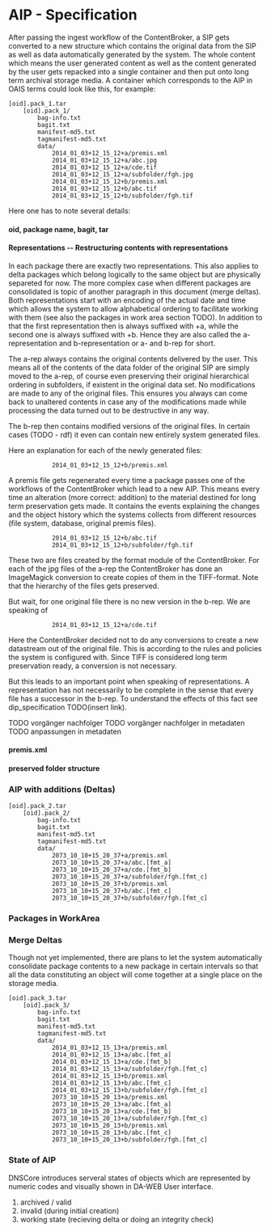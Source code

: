 # AIP - Specification

After passing the ingest workflow of the ContentBroker, a SIP gets converted
to a new structure which contains the original data from the SIP as well as
data automatically generated by the system. 
The whole content which means the user generated content as well as the content
generated by the user gets repacked into a single container and then put
onto long term archival storage media. A container which corresponds to the AIP
in OAIS terms could look like this, for example:

    [oid].pack_1.tar
        [oid].pack_1/
        	bag-info.txt
        	bagit.txt
        	manifest-md5.txt
        	tagmanifest-md5.txt
        	data/
        		2014_01_03+12_15_12+a/premis.xml
        		2014_01_03+12_15_12+a/abc.jpg
        		2014_01_03+12_15_12+a/cde.tif
        		2014_01_03+12_15_12+a/subfolder/fgh.jpg
        		2014_01_03+12_15_12+b/premis.xml
        		2014_01_03+12_15_12+b/abc.tif
        		2014_01_03+12_15_12+b/subfolder/fgh.tif
        		
Here one has to note several details:

#### oid, package name, bagit, tar

#### Representations -- Restructuring contents with representations

In each package there are
exactly two representations. This also applies to delta packages which belong logically to the same object but
are physically separeted for now. The more complex case when different packages are consolidated is topic of
another paragraph in this document (merge deltas). Both representations start with an encoding of the actual
date and time which allows the system to allow alphabetical ordering to facilitate working with them (see also
the packages in work area section TODO). In addition to that the first representation then is always 
suffixed with +a, while the second one is always suffixed with +b. Hence they are also called the a-representation
and b-representation or a- and b-rep for short. 

The a-rep always contains the original contents delivered by
the user. This means all of the contents of the data folder of the original SIP are simply moved to the a-rep, of course
even preserving their original hierarchical ordering in subfolders, if existent in the original data set.
No modifications are made to any of the original files. This ensures you always can come back to unaltered contents
in case any of the modifications made while processing the data turned out to be destructive in any way. 

The b-rep then contains modified versions of the original files. In certain cases (TODO - rdf) it even can contain
new entirely system generated files.

Here an explanation for each of the newly generated files:

        		2014_01_03+12_15_12+b/premis.xml
        		
A premis file gets regenerated every time a package passes one of the workflows of the ContentBroker which lead
to a new AIP. This means every time an alteration (more correct: addition) to the material destined for long term
preservation gets made. It contains the events explaining the changes and the object history which the systems
collects from different resources (file system, database, original premis files).
        		
        		2014_01_03+12_15_12+b/abc.tif
        		2014_01_03+12_15_12+b/subfolder/fgh.tif 
        		
These two are files created by the format module of the ContentBroker. For each of the jpg files of the a-rep the
ContentBroker has done an ImageMagick conversion to create copies of them in the TIFF-format. Note that the hierarchy
of the files gets preserved.
        		
But wait, for one original file there is no new version in the b-rep. We are speaking of
        		
        		2014_01_03+12_15_12+a/cde.tif
        		
Here the ContentBroker decided not to do any conversions to create a new datastream out of the original file. This
is according to the rules and policies the system is configured with. Since TIFF is considered long term preservation
ready, a conversion is not necessary.

But this leads to an important point when speaking of representations. A representation has not necessarily to be complete
in the sense that every file has a successor in the b-rep. To understand the effects of this fact see dip_specification 
TODO(insert link).



TODO vorgänger nachfolger
TODO vorgänger nachfolger in metadaten
TODO anpassungen in metadaten


#### premis.xml

#### preserved folder structure        		
        		


### AIP with additions (Deltas)

    [oid].pack_2.tar
        [oid].pack_2/
        	bag-info.txt
        	bagit.txt
        	manifest-md5.txt
        	tagmanifest-md5.txt
        	data/
        		2073_10_10+15_20_37+a/premis.xml
        		2073_10_10+15_20_37+a/abc.[fmt_a]
        		2073_10_10+15_20_37+a/cde.[fmt_b]
        		2073_10_10+15_20_37+a/subfolder/fgh.[fmt_c]
        		2073_10_10+15_20_37+b/premis.xml
        		2073_10_10+15_20_37+b/abc.[fmt_c]
        		2073_10_10+15_20_37+b/subfolder/fgh.[fmt_c]

### Packages in WorkArea



### Merge Deltas

Though not yet implemented, there are plans to let the system automatically
consolidate package contents to a new package in certain intervals so that
all the data constituting an object will come together at a single place on
the storage media.

    [oid].pack_3.tar
        [oid].pack_3/
        	bag-info.txt
        	bagit.txt
        	manifest-md5.txt
        	tagmanifest-md5.txt
        	data/
        		2014_01_03+12_15_13+a/premis.xml
        		2014_01_03+12_15_13+a/abc.[fmt_a]
        		2014_01_03+12_15_13+a/cde.[fmt_b]
        		2014_01_03+12_15_13+a/subfolder/fgh.[fmt_c]
        		2014_01_03+12_15_13+b/premis.xml
        		2014_01_03+12_15_13+b/abc.[fmt_c]
        		2014_01_03+12_15_13+b/subfolder/fgh.[fmt_c]
        		2073_10_10+15_20_13+a/premis.xml
        		2073_10_10+15_20_13+a/abc.[fmt_a]
        		2073_10_10+15_20_13+a/cde.[fmt_b]
        		2073_10_10+15_20_13+a/subfolder/fgh.[fmt_c]
        		2073_10_10+15_20_13+b/premis.xml
        		2073_10_10+15_20_13+b/abc.[fmt_c]
        		2073_10_10+15_20_13+b/subfolder/fgh.[fmt_c]
        		
### State of AIP

DNSCore introduces serveral states of objects which are represented by numeric codes and visually shown in DA-WEB User interface.

1. archived / valid
2. invalid (during initial creation)
3. working state (recieving delta or doing an integrity check)


        		


        	

